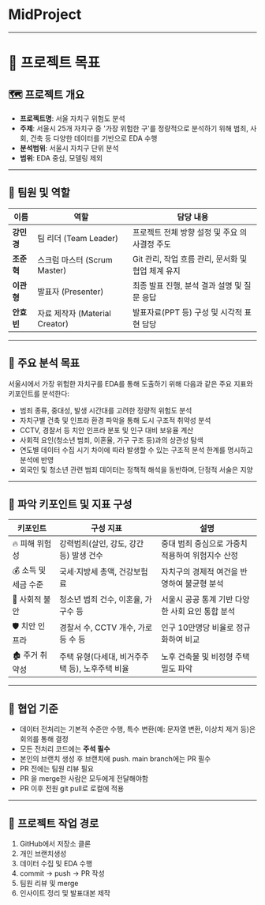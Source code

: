 # MidProject

---

# 🌟 프로젝트 목표

## 🗺️ 프로젝트 개요

* **프로젝트명**: 서울 자치구 위험도 분석
* **주제**: 서울시 25개 자치구 중 '가장 위험한 구'를 정량적으로 분석하기 위해 범죄, 사회, 건축 등 다양한 데이터를 기반으로 EDA 수행
* **분석범위**: 서울시 자치구 단위 분석
* **범위**: EDA 중심, 모델링 제외

---

## 📅 팀원 및 역할

| 이름      | 역할                        | 담당 내용                                  |
| ------- | ------------------------- | -------------------------------------- |
| **강민경** | 팀 리더 (Team Leader)        | 프로젝트 전체 방향 설정 및 주요 의사결정 주도             |
| **조준혁** | 스크럼 마스터 (Scrum Master)    | Git 관리, 작업 흐름 관리, 문서화 및 협업 체계 유지 |
| **이관형** | 발표자 (Presenter)           | 최종 발표 진행, 분석 결과 설명 및 질문 응답             |
| **안효빈** | 자료 제작자 (Material Creator) | 발표자료(PPT 등) 구성 및 시각적 표현 담당             |

---

## 🌟 주요 분석 목표

서울시에서 가장 위험한 자치구를 EDA를 통해 도출하기 위해 다음과 같은 주요 지표와 키포인트를 분석한다:

* 범죄 종류, 중대성, 발생 시간대를 고려한 정량적 위험도 분석
* 자치구별 건축 및 인프라 환경 파악을 통해 도시 구조적 취약성 분석
* CCTV, 경찰서 등 치안 인프라 분포 및 인구 대비 보유율 계산
* 사회적 요인(청소년 범죄, 이혼율, 가구 구조 등)과의 상관성 탐색
* 연도별 데이터 수집 시기 차이에 따라 발생할 수 있는 구조적 분석 한계를 명시하고 분석에 반영
* 외국인 및 청소년 관련 범죄 데이터는 정책적 해석을 동반하며, 단정적 서술은 지양

---

## 📌 파악 키포인트 및 지표 구성

| 키포인트       | 구성 지표                        | 설명                           |
| ---------- | ---------------------------- | ---------------------------- |
| 🔥 피해 위험성  | 강력범죄(살인, 강도, 강간 등) 발생 건수     | 중대 범죄 중심으로 가중치 적용하여 위험지수 산정  |
| 💰 소득 및 세금 수준  | 국세·지방세 총액, 건강보험료       | 자치구의 경제적 여건을 반영하여 불균형 분석     |
| 🧨 사회적 불안  | 청소년 범죄 건수, 이혼율, 가구수 등        | 서울시 공공 통계 기반 다양한 사회 요인 통합 분석 |
| 🛡️ 치안 인프라 | 경찰서 수, CCTV 개수, 가로등 수 등      | 인구 10만명당 비율로 정규화하여 비교        |
| 🏚️ 주거 취약성 | 주택 유형(다세대, 비거주주택 등), 노후주택 비율 | 노후 건축물 및 비정형 주택 밀도 파악        |

---

## 🤝 협업 기준

* 데이터 전처리는 기본적 수준만 수행, 특수 변환(예: 문자열 변환, 이상치 제거 등)은 회의를 통해 결정
* 모든 전처리 코드에는 **주석 필수**
* 본인의 브랜치 생성 후 브랜치에 push. main branch에는 PR 필수
* PR 전에는 팀원 리뷰 필요
* PR 을 merge한 사람은 모두에게 전달해야함
* PR 이후 전원 git pull로 로컬에 적용
  

---

## 🔁 프로젝트 작업 경로

1. GitHub에서 저장소 클론
2. 개인 브랜치생성 
3. 데이터 수집 및 EDA 수행
4. commit → push → PR 작성
5. 팀원 리뷰 및 merge
6. 인사이트 정리 및 발표대본 제작

